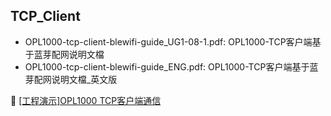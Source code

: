 ##  TCP_Client  
- OPL1000-tcp-client-blewifi-guide_UG1-08-1.pdf: OPL1000-TCP客户端基于蓝芽配网说明文檔  
- OPL1000-tcp-client-blewifi-guide_ENG.pdf: OPL1000-TCP客户端基于蓝芽配网说明文檔_英文版  

:book: [[工程演示]OPL1000 TCP客户端通信](https://github.com/Opulinks-Tech/OPL1000A2-SDK/tree/master/Demo/TCP_Client)  
